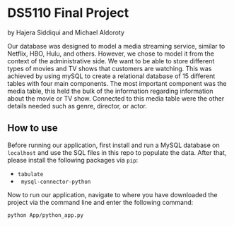 # DS5110 Final Project
by Hajera Siddiqui and Michael Aldoroty


Our database was designed to model a media streaming service, similar to Netflix, HBO, Hulu, and others. However, we chose to model it from the context of the administrative side. We want to be able to store different types of movies and TV shows that customers are watching. This was achieved by using mySQL to create a relational database of 15 different tables with four main components. The most important component was the media table, this held the bulk of the information regarding information about the movie or TV show. Connected to this media table were the other details needed such as genre, director, or actor.

## How to use
Before running our application, first install and run a MySQL database on `localhost` and use the SQL files in this repo to populate the data. After that, please install the following packages via `pip`:
- `tabulate`
- ` mysql-connector-python`

Now to run our application, navigate to where you have downloaded the project via the command line and enter the following command:
```bash
python App/python_app.py
```